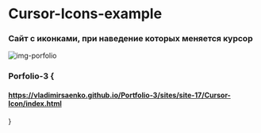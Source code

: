 # Cursor-Icons-example
 
### Сайт с иконками, при наведение которых меняется курсор

![img-porfolio](https://user-images.githubusercontent.com/56477695/121777559-777d4580-cb9b-11eb-96c3-92f68edd7c5c.png)

### Porfolio-3 {

#### https://vladimirsaenko.github.io/Portfolio-3/sites/site-17/Cursor-Icon/index.html

}

